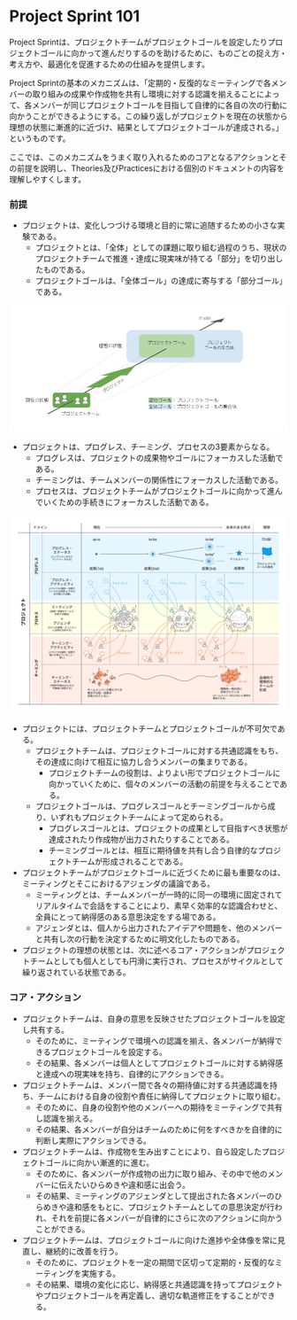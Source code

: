 # Project Sprint 101

Project Sprintは、プロジェクトチームがプロジェクトゴールを設定したりプロジェクトゴールに向かって進んだりするのを助けるために、ものごとの捉え方・考え方や、最適化を促進するための仕組みを提供します。

Project Sprintの基本のメカニズムは、「定期的・反復的なミーティングで各メンバーの取り組みの成果や作成物を共有し環境に対する認識を揃えることによって、各メンバーが同じプロジェクトゴールを目指して自律的に各自の次の行動に向かうことができるようにする。この繰り返しがプロジェクトを現在の状態から理想の状態に漸進的に近づけ、結果としてプロジェクトゴールが達成される。」というものです。

ここでは、このメカニズムをうまく取り入れるためのコアとなるアクションとその前提を説明し、Theories及びPracticesにおける個別のドキュメントの内容を理解しやすくします。

### 前提

* プロジェクトは、変化しつづける環境と目的に常に追随するための小さな実験である。
  * プロジェクトとは、「全体」としての課題に取り組む過程のうち、現状のプロジェクトチームで推進・達成に現実味が持てる「部分」を切り出したものである。
  * プロジェクトゴールは、「全体ゴール」の達成に寄与する「部分ゴール」である。

![Project Sprintにおけるプロジェクト](<../../v2.2/images/projectgoal (2).png>)

* プロジェクトは、プログレス、チーミング、プロセスの3要素からなる。
  * プログレスは、プロジェクトの成果物やゴールにフォーカスした活動である。
  * チーミングは、チームメンバーの関係性にフォーカスした活動である。
  * プロセスは、プロジェクトチームがプロジェクトゴールに向かって進んでいくための手続きにフォーカスした活動である。

![Project Sprint概念図](<../../v2.2/images/essentials (1).png>)

* プロジェクトには、プロジェクトチームとプロジェクトゴールが不可欠である。
  * プロジェクトチームは、プロジェクトゴールに対する共通認識をもち、その達成に向けて相互に協力し合うメンバーの集まりである。
    * プロジェクトチームの役割は、よりよい形でプロジェクトゴールに向かっていくために、個々のメンバーの活動の前提を与えることである。
  * プロジェクトゴールは、プログレスゴールとチーミングゴールから成り、いずれもプロジェクトチームによって定められる。
    * プログレスゴールとは、プロジェクトの成果として目指すべき状態が達成されたり作成物が出力されたりすることである。
    * チーミングゴールとは、相互に期待値を共有し合う自律的なプロジェクトチームが形成されることである。
* プロジェクトチームがプロジェクトゴールに近づくために最も重要なのは、ミーティングとそこにおけるアジェンダの議論である。
  * ミーティングとは、チームメンバーが一時的に同一の環境に固定されてリアルタイムで会話をすることにより、素早く効率的な認識合わせと、全員にとって納得感のある意思決定をする場である。
  * アジェンダとは、個人から出力されたアイデアや問題を、他のメンバーと共有し次の行動を決定するために明文化したものである。
* プロジェクトの理想の状態とは、次に述べるコア・アクションがプロジェクトチームとしても個人としても円滑に実行され、プロセスがサイクルとして繰り返されている状態である。

### コア・アクション

* プロジェクトチームは、自身の意思を反映させたプロジェクトゴールを設定し共有する。
  * そのために、ミーティングで環境への認識を揃え、各メンバーが納得できるプロジェクトゴールを設定する。
  * その結果、各メンバーは個人としてプロジェクトゴールに対する納得感と達成への現実味を持ち、自律的にアクションできる。
* プロジェクトチームは、メンバー間で各々の期待値に対する共通認識を持ち、チームにおける自身の役割や責任に納得してプロジェクトに取り組む。
  * そのために、自身の役割や他のメンバーへの期待をミーティングで共有し認識を揃える。
  * その結果、各メンバーが自分はチームのために何をすべきかを自律的に判断し実際にアクションできる。
* プロジェクトチームは、作成物を生み出すことにより、自ら設定したプロジェクトゴールに向かい漸進的に進む。
  * そのために、各メンバーが作成物の出力に取り組み、その中で他のメンバーに伝えたいひらめきや違和感に出会う。
  * その結果、ミーティングのアジェンダとして提出された各メンバーのひらめきや違和感をもとに、プロジェクトチームとしての意思決定が行われ、それを前提に各メンバーが自律的にさらに次のアクションに向かうことができる。
* プロジェクトチームは、プロジェクトゴールに向けた進捗や全体像を常に見直し、継続的に改善を行う。
  * そのために、プロジェクトを一定の期間で区切って定期的・反復的なミーティングを実施する。
  * その結果、環境の変化に応じ、納得感と共通認識を持ってプロジェクトやプロジェクトゴールを再定義し、適切な軌道修正をすることができる。

